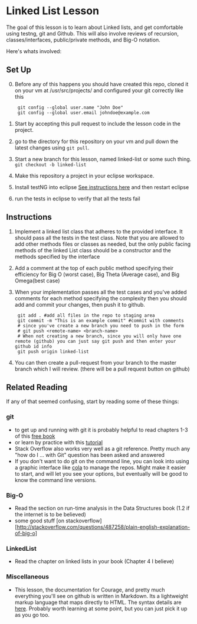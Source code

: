 # Linked List Lesson

The goal of this lesson is to learn about Linked lists, and get comfortable using testng, git and Github.  This will also involve reviews of recursion, classes/interfaces, public/private methods, and Big-O notation.

Here's whats involved:

## Set Up

0. Before any of this happens you should have created this repo, cloned it on your vm at /usr/src/projects/ and configured your git correctly like this

        git config --global user.name "John Doe"
        git config --global user.email johndoe@example.com
        
1. Start by accepting this pull request to include the lesson code in the project.
2. go to the directory for this repository on your vm and pull down the latest changes using `git pull`.
3. Start a new branch for this lesson, named linked-list or some such thing. `git checkout -b linked-list`
4. Make this repository a project in your eclipse workspace.
5. Install testNG into eclipse [See instructions here][testng] and then restart eclipse
6. run the tests in eclipse to verify that all the tests fail


## Instructions

1. Implement a linked list class that adheres to the provided interface.  It should pass all the tests in the test class.  Note that you are allowed to add other methods files or classes as needed, but the only public facing methods of the linked List class should be a constructor and the methods specified by the interface

2. Add a comment at the top of each public method specifying their efficiency for Big O (worst case), Big Theta (Average case), and Big Omega(best case)

3. When your implementation passes all the test cases and you've added comments for each method specifying the complexity then you should add and commit your changes, then push it to github.

        git add . #add all files in the repo to staging area
        git commit -m "This is an example commit" #commit with comments
        # since you've create a new branch you need to push in the form
        # git push <remote-name> <branch-name>
        # When not creating a new branch, since you will only have one remote (github) you can just say git push and then enter your github id info
        git push origin linked-list 

4. You can then create a pull-request from your branch to the master branch which I will review. (there will be a pull request button on github)


## Related Reading

If any of that seemed confusing, start by reading some of these things:

### git

- to get up and running with git it is probably helpful to read chapters 1-3 of this [free book][progit]
- or learn by practice with this [tutorial][gittutor]
- Stack Overflow also works very well as a git reference. Pretty much any "how do I ... with Git" question has been asked and answered
- If you don't want to do git on the command line, you can look into using a graphic interface like [cola][cola] to manage the repos. Might make it easier to start, and will let you see your options, but eventually will be good to know the command line versions.

### Big-O

- Read the section on run-time analysis in the Data Structures book (1.2 if the internet is to be believed)
- some good stuff [on stackoverflow][http://stackoverflow.com/questions/487258/plain-english-explanation-of-big-o]

### LinkedList

- Read the chapter on linked lists in your book (Chapter 4 I believe)

### Miscellaneous

- This lesson, the documentation for Courage, and pretty much everything you'll see on github is written in Markdown.  Its a lightweight markup language that maps directly to HTML.  The syntax details are [here][markdown].  Probably worth learning at some point, but you can just pick it up as you go too.

[testng]: http://testng.org/doc/download.html
[gittutor]: http://try.github.io/levels/1/challenges/1
[progit]: http://git-scm.com/book
[cola]: http://git-cola.github.io/downloads.html
[markdown]: http://daringfireball.net/projects/markdown/
